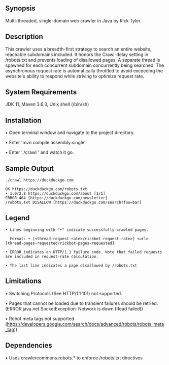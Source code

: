 ## Synopsis

Multi-threaded, single-domain web crawler in Java by Rick Tyler.

## Description

This crawler uses a breadth-first strategy to search an entire website, reachable subdomains
included. It honors the Crawl-delay setting in /robots.txt and prevents loading of disallowed pages. 
A separate thread is spawned for each concurrent subdomain concurrently being searched. The
asynchronous request rate is automatically throttled to avoid exceeding the website's ability to
respond while striving to optimize request rate.

## System Requirements 

JDK 11, Maven 3.6.3, Unix shell (/bin/sh)

## Installation

• Open terminal window and navigate to the project directory.

• Enter 'mvn compile assembly:single'

• Enter './crawl <url>' and watch it go. 

## Sample Output

	./crawl https://duckduckgo.com

	OK https://duckduckgo.com/robots.txt
	• 1.0/2.8 https://duckduckgo.com/about [1/1]
	ERROR 404 [https://duckduckgo.com/newsletter]
	/robots.txt DISALLOW [https://duckduckgo.com/search?foo=bar]

## Legend

	• Lines beginning with "•" indicate successfully crawled pages.

	  Format: • [<thread-request-rate>/rickbot-request-rate>] <url> [thread-pages-requested/rickbot-pages-requested]

	• ERROR indicates an HTTP/1.1 failure code. Note that failed requests are included in request-rate calculation.

	• The last line indicates a page disallowed by /robots.txt

## Limitations

• Switching Protocols (See HTTP/1.1 101) not supported.

• Pages that cannot be loaded due to transient failures should be retried. (ERROR java.net.SocketException: Network is down (Read failed))

• Robot meta tags not supported (https://developers.google.com/search/docs/advanced/robots/robots_meta_tag))

## Dependencies

• Uses crawlercommons.robots.* to enforce /robots.txt directives 
